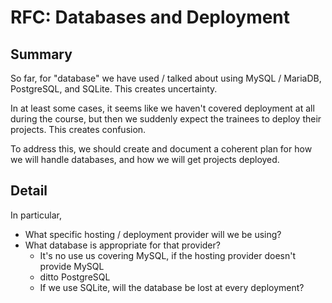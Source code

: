 # RFC: Databases and Deployment

## Summary

So far, for "database" we have used / talked about using MySQL / MariaDB, PostgreSQL, and SQLite. This creates uncertainty.

In at least some cases, it seems like we haven't covered deployment at all during the course, but then we suddenly expect the trainees to deploy their projects. This creates confusion.

To address this, we should create and document a coherent plan for how we will handle databases, and how we will get projects deployed.

## Detail

In particular,

- What specific hosting / deployment provider will we be using?
- What database is appropriate for that provider?
  - It's no use us covering MySQL, if the hosting provider doesn't provide MySQL
  - ditto PostgreSQL
  - If we use SQLite, will the database be lost at every deployment?
